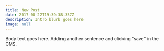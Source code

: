 ```yaml
---
title: New Post
date: 2017-08-22T19:39:38.357Z
description: Intro blurb goes here
image: null
---
```

Body text goes here. Adding another sentence and clicking "save" in the CMS.
